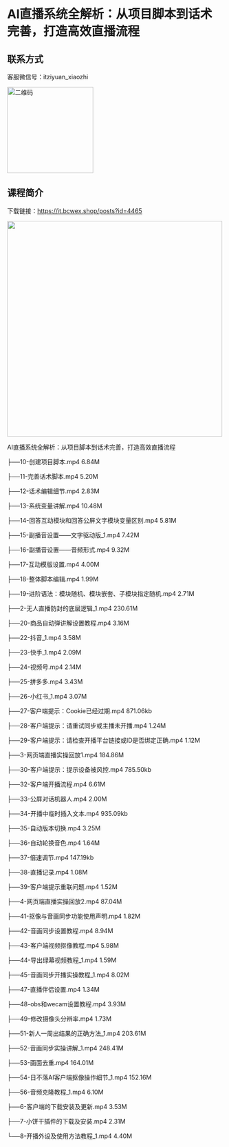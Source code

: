 # AI直播系统全解析：从项目脚本到话术完善，打造高效直播流程

## 联系方式

客服微信号：itziyuan_xiaozhi

<img src="https://ziyuanyun.oss-cn-guangzhou.aliyuncs.com/common/20240614073449/666b82192834a.jpg" width="200" height="200" alt="二维码">

## 课程简介

下载链接：https://it.bcwex.shop/posts?id=4465

<img src="https://ziyuanyun.oss-cn-guangzhou.aliyuncs.com/yun/20240924073013/66f1fa05e3291.jpg" width="500" alt="">

  

 AI直播系统全解析：从项目脚本到话术完善，打造高效直播流程

 ├──10-创建项目脚本.mp4 6.84M

 ├──11-完善话术脚本.mp4 5.20M

 ├──12-话术编辑细节.mp4 2.83M

 ├──13-系统变量讲解.mp4 10.48M

 ├──14-回答互动模块和回答公屏文字模块变量区别.mp4 5.81M

 ├──15-副播音设置——文字驱动版_1.mp4 7.42M

 ├──16-副播音设置——音频形式.mp4 9.32M

 ├──17-互动模版设置.mp4 4.00M

 ├──18-整体脚本编辑.mp4 1.99M

 ├──19-进阶语法：模块随机、模块嵌套、子模块指定随机.mp4 2.71M

 ├──2-无人直播防封的底层逻辑_1.mp4 230.61M

 ├──20-商品自动弹讲解设置教程.mp4 3.16M

 ├──22-抖音_1.mp4 3.58M

 ├──23-快手_1.mp4 2.09M

 ├──24-视频号.mp4 2.14M

 ├──25-拼多多.mp4 3.43M

 ├──26-小红书_1.mp4 3.07M

 ├──27-客户端提示：Cookie已经过期.mp4 871.06kb

 ├──28-客户端提示：请重试同步或主播未开播.mp4 1.24M

 ├──29-客户端提示：请检查开播平台链接或ID是否绑定正确.mp4 1.12M

 ├──3-网页端直播实操回放1.mp4 184.86M

 ├──30-客户端提示：提示设备被风控.mp4 785.50kb

 ├──32-客户端开播流程.mp4 6.61M

 ├──33-公屏对话机器人.mp4 2.00M

 ├──34-开播中临时插入文本.mp4 935.09kb

 ├──35-自动版本切换.mp4 3.25M

 ├──36-自动轮换音色.mp4 1.64M

 ├──37-倍速调节.mp4 147.19kb

 ├──38-直播记录.mp4 1.08M

 ├──39-客户端提示重联问题.mp4 1.52M

 ├──4-网页端直播实操回放2.mp4 87.04M

 ├──41-抠像与音画同步功能使用声明.mp4 1.82M

 ├──42-音画同步设置教程.mp4 8.94M

 ├──43-客户端视频抠像教程.mp4 5.98M

 ├──44-导出绿幕视频教程_1.mp4 1.59M

 ├──45-音画同步开播实操教程_1.mp4 8.02M

 ├──47-直播伴侣设置.mp4 1.34M

 ├──48-obs和wecam设置教程.mp4 3.93M

 ├──49-修改摄像头分辨率.mp4 1.73M

 ├──51-新人一周出结果的正确方法_1.mp4 203.61M

 ├──52-音画同步实操讲解_1.mp4 248.41M

 ├──53-画面去重.mp4 164.01M

 ├──54-日不落AI客户端抠像操作细节_1.mp4 152.16M

 ├──56-音频克隆教程_1.mp4 6.10M

 ├──6-客户端的下载安装及更新.mp4 3.53M

 ├──7-小饼干插件的下载及安装.mp4 2.31M

 └──8-开播外设及使用方法教程_1.mp4 4.40M

  